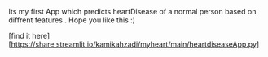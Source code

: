 Its my first App which predicts heartDisease of a normal person based on diffrent features .
Hope you like this :) 

[find it here][https://share.streamlit.io/kamikahzadi/myheart/main/heartdiseaseApp.py]
